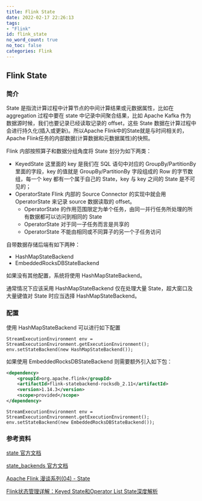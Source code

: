 ```yaml
---
title: Flink State
date: 2022-02-17 22:26:13
tags:
- "Flink"
id: flink_state
no_word_count: true
no_toc: false
categories: Flink
---
```


## Flink State

### 简介

State 是指流计算过程中计算节点的中间计算结果或元数据属性，比如在 aggregation 过程中要在 state 中记录中间聚合结果，比如 Apache Kafka 作为数据源时候，我们也要记录已经读取记录的 offset，这些 State 数据在计算过程中会进行持久化(插入或更新)。所以Apache Flink中的State就是与时间相关的，Apache Flink任务的内部数据(计算数据和元数据属性)的快照。

Flink 内部按照算子和数据分组角度将 State 划分为如下两类：

- KeyedState 这里面的 key 是我们在 SQL 语句中对应的 GroupBy/PartitionBy 里面的字段，key 的值就是 GroupBy/PartitionBy 字段组成的 Row 的字节数组，每一个 key 都有一个属于自己的 State，key 与 key 之间的 State 是不可见的；
- OperatorState Flink 内部的 Source Connector 的实现中就会用 OperatorState 来记录 source 数据读取的 offset。
  - OperatorState 的作用范围限定为单个任务，由同一并行任务所处理的所有数据都可以访问到相同的 State
  - OperatorState 对于同一子任务而言是共享的
  - OperatorState 不能由相同或不同算子的另一个子任务访问

自带数据存储后端有如下两种：

- HashMapStateBackend
- EmbeddedRocksDBStateBackend

如果没有其他配置，系统将使用 HashMapStateBackend。

通常情况下应该采用 HashMapStateBackend 仅在处理大量 State，超大窗口及大量键值对 State 时应当选择 HashMapStateBackend。

### 配置

使用 HashMapStateBackend 可以进行如下配置

```text
StreamExecutionEnvironment env = StreamExecutionEnvironment.getExecutionEnvironment();
env.setStateBackend(new HashMapStateBackend());
```

如果使用 EmbeddedRocksDBStateBackend 则需要额外引入如下包：

```xml
<dependency>
    <groupId>org.apache.flink</groupId>
    <artifactId>flink-statebackend-rocksdb_2.11</artifactId>
    <version>1.14.3</version>
    <scope>provided</scope>
</dependency>
```

```text
StreamExecutionEnvironment env = StreamExecutionEnvironment.getExecutionEnvironment();
env.setStateBackend(new EmbeddedRocksDBStateBackend());
```

### 参考资料

[state 官方文档](https://nightlies.apache.org/flink/flink-docs-release-1.14/docs/dev/datastream/fault-tolerance/state/)

[state_backends 官方文档](https://nightlies.apache.org/flink/flink-docs-release-1.14/docs/ops/state/state_backends/)

[Apache Flink 漫谈系列(04) - State](https://developer.aliyun.com/article/667562?spm=a2c6h.13262185.0.0.60da7e18Eon9c4)

[Flink状态管理详解：Keyed State和Operator List State深度解析](https://www.cnblogs.com/felixzh/p/13167665.html)
